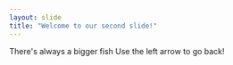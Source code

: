 ```yaml
---
layout: slide
title: "Welcome to our second slide!"
---
```

There's always a bigger fish
Use the left arrow to go back!
